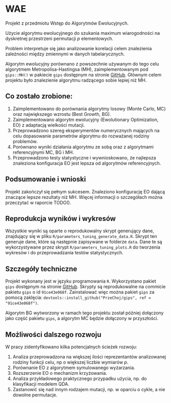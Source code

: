 # WAE
Projekt z przedmiotu Wstęp do Algorytmów Ewolucyjnych.

Użycie algorytmu ewolucyjnego do szukania maximum wiarogodności na dyskretnej przestrzeni permutacji $p$ elementowych.

Problem interpretuje się jako analizowanie korelacji celem znalezienia zależności między zmiennymi w danych tabelarycznych.

Algorytm ewolucyjny porównano z powszechnie używanym do tego celu algorytmem Metropolisa-Hastingsa (MH), zaimplementowanym pod `gips::MH()` w pakiecie `gips` dostępnym na stronie [GitHub](https://github.com/PrzeChoj/gips). Głównym celem projektu było znalezienie algorytmu radzącego sobie lepiej niż MH.

## Co zostało zrobione:
1. Zaimplementowano do porównania algorytmy losowy (Monte Carlo, MC) oraz największego wzrostu (Best Growth, BG).
2. Zaimplementowano algorytm ewolucyjny (Ewolutionary Optimization, EO) z adaptacją wielkości mutacji.
3. Przeprowadzono szereg eksperymentów numerycznych mających na celu dopasowanie parametrów algorytmu do rozważanej rodziny problemów.
4. Porównano wyniki działania algorytmu ze sobą oraz z algorytmami referencyjnymi MC, BG i MH.
5. Przeprowadzono testy statystyczne i wywnioskowano, że najlepsza znaleziona konfiguracja EO jest lepsza od algorytmów referencyjnych.

## Podsumowanie i wnioski
Projekt zakończył się pełnym sukcesem. Znaleziono konfigurację EO dającą znaczące lepsze rezultaty niż MH. Więcej informacji o szczegółach można przeczytać w raporcie TODO().

## Reprodukcja wyników i wykresów
Wszystkie wyniki są oparte o reprodukowalny skrypt generujący dane, znajdujący się w pliku `R/parameters_tuning_generate_data.R`. Skrypt ten generuje dane, które są następnie zapisywane w folderze `data`. Dane te są wykorzystywane przez skrypt `R/parameters_tuning_plots.R` do tworzenia wykresów i do przeprowadzania testów statystycznych.

## Szczegóły techniczne
Projekt wykonany jest w języku programowania `R`. Wykorzystano pakiet `gips` dostępnym na stronie [GitHub](https://github.com/PrzeChoj/gips). Skrypty są reprodukowalne na commicie pakietu `gips` o id `91ce43e068f`. Zainstalować więc można pakiet `gips` za pomocą zaklęcia: `devtools::install_github("PrzeChoj/gips", ref = "91ce43e068f")`.

Algorytm BG wytworzony w ramach tego projektu został później dołączony jako część pakietu `gips`, a algorytm MC będzie dołączony w przyszłości.

## Możliwości dalszego rozwoju
W pracy zidentyfikowano kilka potencjalnych ścieżek rozwoju:
1. Analiza przeprowadzona na większej ilości reprezentantów analizowanej rodziny funkcji celu, np o większej liczbie wymiarów $p$.
2. Porównanie EO z algorytmem symulowanego wyżarzania.
3. Rozszerzenie EO o mechanizm krzyżowania.
4. Analiza przykładowego praktycznego przypadku użycia, np. do klasyfikacji modelem QDA.
5. Zastanowić się nad innym rodzajem mutacji, np. w oparciu o cykle, a nie dowolne permutacje.




